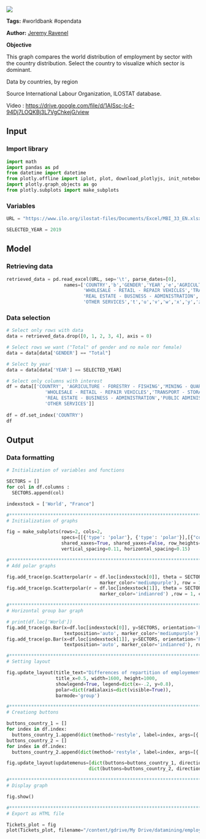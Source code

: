 <a href="https://app.naas.ai/user-redirect/naas/downloader?url=https://raw.githubusercontent.com/jupyter-naas/awesome-notebooks/master/WorldBank/WorldBank_World_employment_by_sector.ipynb" target="_parent"><img src="https://naasai-public.s3.eu-west-3.amazonaws.com/open_in_naas.svg"/></a>

**Tags:** #worldbank #opendata

**Author:** [Jeremy Ravenel](https://www.linkedin.com/in/ACoAAAJHE7sB5OxuKHuzguZ9L6lfDHqw--cdnJg/)

**Objective**

This graph compares the world distribution of employment by sector with the country distribution. Select the country to visualize which sector is dominant.

Data
by countries, by region

Source
International Labour Organization, ILOSTAT database.

Video : 
https://drive.google.com/file/d/1AISsc-lc4-94Dj7LOQKBj3L7VgChkejG/view

## Input

### Import library


```python
import math
import pandas as pd
from datetime import datetime
from plotly.offline import iplot, plot, download_plotlyjs, init_notebook_mode
import plotly.graph_objects as go
from plotly.subplots import make_subplots
```

### Variables


```python
URL = "https://www.ilo.org/ilostat-files/Documents/Excel/MBI_33_EN.xlsx"

SELECTED_YEAR = 2019
```

## Model

### Retrieving data


```python
retrieved_data = pd.read_excel(URL, sep='\t', parse_dates=[0],
                     names=['COUNTRY','b','GENDER','YEAR','e','AGRICULTURE - FORESTRY - FISHING','MINING - QUARRYING','MANUFACTURING','UTILITIES','CONSTRUCTION',
                            'WHOLESALE - RETAIL - REPAIR VEHICLES','TRANSPORT - STORAGE - COMMUNICATION','ACCOMODATION - FOOD SERVICES','FINANCE - INSURANCE',
                            'REAL ESTATE - BUSINESS - ADMINISTRATION','PUBLIC ADMINISTRATION - DEFENCE - SOCIAL SECURITY','EDUCATION','HUMAN HEALTH - SOCIAL WORK',
                            'OTHER SERVICES','t','u','v','w','x','y','z','aa','ab','ac','ad','ae','af','ag','ah'])


```

### Data selection


```python
# Select only rows with data
data = retrieved_data.drop([0, 1, 2, 3, 4], axis = 0)

# Select rows we want ("Total" of gender and no male nor female)
data = data[data['GENDER'] == "Total"]

# Select by year
data = data[data['YEAR'] == SELECTED_YEAR]

# Select only columns with interest
df = data[['COUNTRY', 'AGRICULTURE - FORESTRY - FISHING','MINING - QUARRYING','MANUFACTURING','UTILITIES','CONSTRUCTION',
              'WHOLESALE - RETAIL - REPAIR VEHICLES','TRANSPORT - STORAGE - COMMUNICATION','ACCOMODATION - FOOD SERVICES','FINANCE - INSURANCE',
              'REAL ESTATE - BUSINESS - ADMINISTRATION','PUBLIC ADMINISTRATION - DEFENCE - SOCIAL SECURITY','EDUCATION','HUMAN HEALTH - SOCIAL WORK',
              'OTHER SERVICES']]
               
df = df.set_index('COUNTRY')
df
```

## Output

### Data formatting


```python
# Initialization of variables and functions

SECTORS = []
for col in df.columns :
  SECTORS.append(col)

indexstock = ['World', "France"]

#***********************************************************************************
# Initialization of graphs

fig = make_subplots(rows=2, cols=2, 
                    specs=[[{'type': 'polar'}, {'type': 'polar'}],[{"colspan": 2}, None]],
                    shared_xaxes=True, shared_yaxes=False, row_heights=[0.3, 0.7],
                    vertical_spacing=0.11, horizontal_spacing=0.15)

#***********************************************************************************
# Add polar graphs

fig.add_trace(go.Scatterpolar(r = df.loc[indexstock[0]], theta = SECTORS, fill = 'toself', name = indexstock[0], 
                                  marker_color='mediumpurple'), row = 1, col = 1)
fig.add_trace(go.Scatterpolar(r = df.loc[indexstock[1]], theta = SECTORS, fill = 'toself', name = indexstock[1], 
                                  marker_color='indianred') ,row = 1, col = 2)

#***********************************************************************************
# Horizontal group bar graph 

# print(df.loc['World'])
fig.add_trace(go.Bar(x=df.loc[indexstock[0]], y=SECTORS, orientation='h', name=indexstock[0], text=df.loc[indexstock[0]], 
                     textposition='auto', marker_color='mediumpurple'), row = 2, col = 1)
fig.add_trace(go.Bar(x=df.loc[indexstock[1]], y=SECTORS, orientation='h', name=indexstock[1], text=df.loc[indexstock[1]], 
                     textposition='auto', marker_color='indianred'), row = 2, col = 1)

#***********************************************************************************
# Setting layout

fig.update_layout(title_text="Differences of repartition of employement by country and sector au " + str(datetime.today()) + " (en %)",
                  title_x=0.5, width=1600, height=1000, 
                  showlegend=True, legend=dict(x=-.2, y=0.8),
                  polar=dict(radialaxis=dict(visible=True)),
                  barmode='group')

#***********************************************************************************
# Creationg buttons

buttons_country_1 = []
for index in df.index:
  buttons_country_1.append(dict(method='restyle', label=index, args=[{'r':[df.loc[index]], 'x':[df.loc[index]], 'name':[index, index], 'text':[df.loc[index]]}, [0, 2]]))
buttons_country_2 = []
for index in df.index:
  buttons_country_2.append(dict(method='restyle', label=index, args=[{'r':[df.loc[index]], 'x':[df.loc[index]], 'name':[index, index], 'text':[df.loc[index]]}, [1, 3]]))

fig.update_layout(updatemenus=[dict(buttons=buttons_country_1, direction="down", pad={"r": 1, "t": 1}, showactive=True, x=0.04, xanchor="left", y=0.69, yanchor="top"),
                              dict(buttons=buttons_country_2, direction="down", pad={"r": 1, "t": 1}, showactive=True, x=0.6, xanchor="left", y=0.69, yanchor="top")])

#***********************************************************************************
# Display graph

fig.show()

#***********************************************************************************
# Export as HTML file

Tickets_plot = fig
plot(Tickets_plot, filename="/content/gdrive/My Drive/datamining/employement_by_sector_and_country.html", auto_open=False)


```

